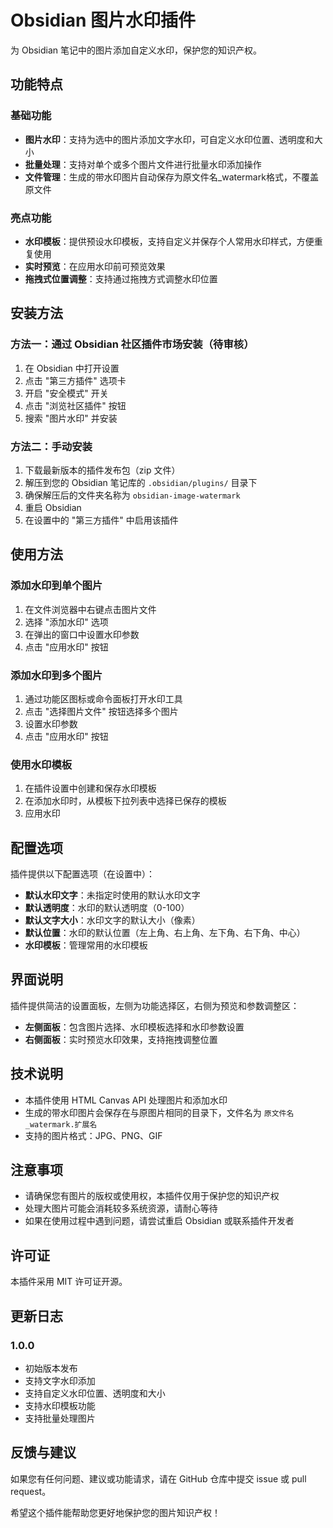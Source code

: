 # Obsidian 图片水印插件

为 Obsidian 笔记中的图片添加自定义水印，保护您的知识产权。

## 功能特点

### 基础功能
- **图片水印**：支持为选中的图片添加文字水印，可自定义水印位置、透明度和大小
- **批量处理**：支持对单个或多个图片文件进行批量水印添加操作
- **文件管理**：生成的带水印图片自动保存为原文件名_watermark格式，不覆盖原文件

### 亮点功能
- **水印模板**：提供预设水印模板，支持自定义并保存个人常用水印样式，方便重复使用
- **实时预览**：在应用水印前可预览效果
- **拖拽式位置调整**：支持通过拖拽方式调整水印位置

## 安装方法

### 方法一：通过 Obsidian 社区插件市场安装（待审核）
1. 在 Obsidian 中打开设置
2. 点击 "第三方插件" 选项卡
3. 开启 "安全模式" 开关
4. 点击 "浏览社区插件" 按钮
5. 搜索 "图片水印" 并安装

### 方法二：手动安装
1. 下载最新版本的插件发布包（zip 文件）
2. 解压到您的 Obsidian 笔记库的 `.obsidian/plugins/` 目录下
3. 确保解压后的文件夹名称为 `obsidian-image-watermark`
4. 重启 Obsidian
5. 在设置中的 "第三方插件" 中启用该插件

## 使用方法

### 添加水印到单个图片
1. 在文件浏览器中右键点击图片文件
2. 选择 "添加水印" 选项
3. 在弹出的窗口中设置水印参数
4. 点击 "应用水印" 按钮

### 添加水印到多个图片
1. 通过功能区图标或命令面板打开水印工具
2. 点击 "选择图片文件" 按钮选择多个图片
3. 设置水印参数
4. 点击 "应用水印" 按钮

### 使用水印模板
1. 在插件设置中创建和保存水印模板
2. 在添加水印时，从模板下拉列表中选择已保存的模板
3. 应用水印

## 配置选项

插件提供以下配置选项（在设置中）：
- **默认水印文字**：未指定时使用的默认水印文字
- **默认透明度**：水印的默认透明度（0-100）
- **默认文字大小**：水印文字的默认大小（像素）
- **默认位置**：水印的默认位置（左上角、右上角、左下角、右下角、中心）
- **水印模板**：管理常用的水印模板

## 界面说明

插件提供简洁的设置面板，左侧为功能选择区，右侧为预览和参数调整区：
- **左侧面板**：包含图片选择、水印模板选择和水印参数设置
- **右侧面板**：实时预览水印效果，支持拖拽调整位置

## 技术说明

- 本插件使用 HTML Canvas API 处理图片和添加水印
- 生成的带水印图片会保存在与原图片相同的目录下，文件名为 `原文件名_watermark.扩展名`
- 支持的图片格式：JPG、PNG、GIF

## 注意事项
- 请确保您有图片的版权或使用权，本插件仅用于保护您的知识产权
- 处理大图片可能会消耗较多系统资源，请耐心等待
- 如果在使用过程中遇到问题，请尝试重启 Obsidian 或联系插件开发者

## 许可证

本插件采用 MIT 许可证开源。

## 更新日志

### 1.0.0
- 初始版本发布
- 支持文字水印添加
- 支持自定义水印位置、透明度和大小
- 支持水印模板功能
- 支持批量处理图片

## 反馈与建议

如果您有任何问题、建议或功能请求，请在 GitHub 仓库中提交 issue 或 pull request。

希望这个插件能帮助您更好地保护您的图片知识产权！
